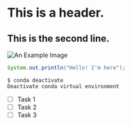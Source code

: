 # This is a header.
## This is the second line.  

![An Example Image](https://octodex.github.com/images/yaktocat.png)

``` java
System.out.println("Hello! I'm here");
```
```
$ conda deactivate
Deactivate conda virtual environment
```

- [ ] Task 1
- [ ] Task 2
- [ ] Task 3
